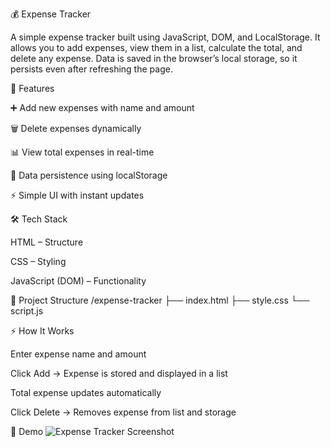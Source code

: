 💰 Expense Tracker

A simple expense tracker built using JavaScript, DOM, and LocalStorage.
It allows you to add expenses, view them in a list, calculate the total, and delete any expense. Data is saved in the browser’s local storage, so it persists even after refreshing the page.

🚀 Features

➕ Add new expenses with name and amount

🗑️ Delete expenses dynamically

📊 View total expenses in real-time

💾 Data persistence using localStorage

⚡ Simple UI with instant updates

🛠️ Tech Stack

HTML – Structure

CSS – Styling

JavaScript (DOM) – Functionality

📂 Project Structure
/expense-tracker
 ├── index.html
 ├── style.css
 └── script.js

⚡ How It Works

Enter expense name and amount

Click Add → Expense is stored and displayed in a list

Total expense updates automatically

Click Delete → Removes expense from list and storage

📸 Demo 
![Expense Tracker Screenshot](./Screenshot(380).png)
